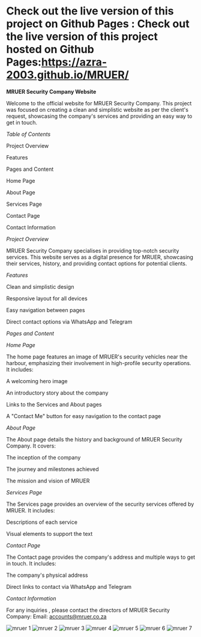 # Check out the live version of this project on Github Pages : Check out the live version of this project hosted on Github Pages:https://azra-2003.github.io/MRUER/
**MRUER Security Company Website**


Welcome to the official website  for MRUER Security Company. This project was focused on creating a clean and simplistic website as per the client's request, showcasing the company's services and providing an easy way to get in touch.


*Table of Contents*

Project Overview

Features

Pages and Content

Home Page

About Page

Services Page

Contact Page

Contact Information

*Project Overview*

MRUER Security Company specialises in providing top-notch security services. This website serves as a digital presence for MRUER, showcasing their services, history, and providing contact options for potential clients.

*Features*

Clean and simplistic design

Responsive layout for all devices

Easy navigation between pages

Direct contact options via WhatsApp and Telegram

*Pages and Content*

*Home Page*

The home page features an image of MRUER's security vehicles near the harbour, emphasizing their involvement in high-profile security operations. It includes:

A welcoming hero image

An introductory story about the company

Links to the Services and About pages

A "Contact Me" button for easy navigation to the contact page

*About Page*

The About page details the history and background of MRUER Security Company. It covers:

The inception of the company

The journey and milestones achieved

The mission and vision of MRUER

*Services Page*

The Services page provides an overview of the security services offered by MRUER. It includes:

Descriptions of each service

Visual elements to support the text

*Contact Page*

The Contact page provides the company's address and multiple ways to get in touch. It includes:

The company's physical address

Direct links to contact via WhatsApp and Telegram

*Contact Information*

For any inquiries , please contact the directors of MRUER Security Company:
Email: accounts@mruer.co.za

![mruer 1](https://github.com/Azra-2003/MRUER/assets/157401242/6550620c-d118-44f9-aff5-a5fc736f6390)
![mruer 2](https://github.com/Azra-2003/MRUER/assets/157401242/964ddad1-2861-4229-b9a3-7a6f0e11c66b)
![mruer 3](https://github.com/Azra-2003/MRUER/assets/157401242/753b0ca0-4918-42fc-9027-112c8f935b47)
![mruer 4](https://github.com/Azra-2003/MRUER/assets/157401242/dbb3033b-36cb-4ff4-a03a-89e5260fbb13)
![mruer 5](https://github.com/Azra-2003/MRUER/assets/157401242/681aa43d-146a-4a91-849e-785a8fa6b860)
![mruer 6](https://github.com/Azra-2003/MRUER/assets/157401242/73bc632b-f484-4d01-bdca-c81747fbff51)
![mruer 7](https://github.com/Azra-2003/MRUER/assets/157401242/65c00392-b28e-4711-b6eb-061e39dc0940)






